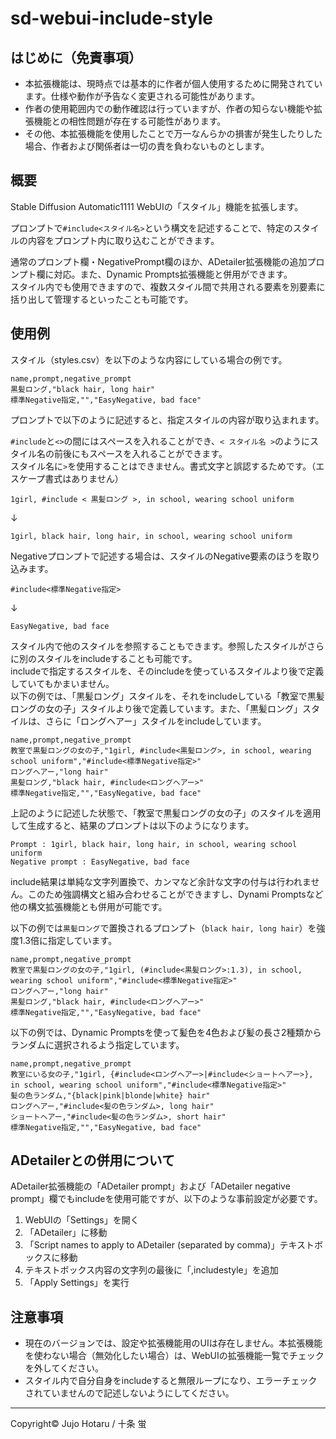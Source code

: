 # sd-webui-include-style

## はじめに（免責事項）

- 本拡張機能は、現時点では基本的に作者が個人使用するために開発されています。仕様や動作が予告なく変更される可能性があります。
- 作者の使用範囲内での動作確認は行っていますが、作者の知らない機能や拡張機能との相性問題が存在する可能性があります。
- その他、本拡張機能を使用したことで万一なんらかの損害が発生したりした場合、作者および関係者は一切の責を負わないものとします。

## 概要

Stable Diffusion Automatic1111 WebUIの「スタイル」機能を拡張します。

プロンプトで`#include<スタイル名>`という構文を記述することで、特定のスタイルの内容をプロンプト内に取り込むことができます。

通常のプロンプト欄・NegativePrompt欄のほか、ADetailer拡張機能の追加プロンプト欄に対応。また、Dynamic Prompts拡張機能と併用ができます。  
スタイル内でも使用できますので、複数スタイル間で共用される要素を別要素に括り出して管理するといったことも可能です。

## 使用例

スタイル（styles.csv）を以下のような内容にしている場合の例です。

```csv
name,prompt,negative_prompt
黒髪ロング,"black hair, long hair"
標準Negative指定,"","EasyNegative, bad face"
```

プロンプトで以下のように記述すると、指定スタイルの内容が取り込まれます。

`#include`と`<>`の間にはスペースを入れることができ、`< スタイル名 >`のようにスタイル名の前後にもスペースを入れることができます。  
スタイル名に`>`を使用することはできません。書式文字と誤認するためです。（エスケープ書式はありません）

```
1girl, #include < 黒髪ロング >, in school, wearing school uniform
```
↓
```
1girl, black hair, long hair, in school, wearing school uniform
```

Negativeプロンプトで記述する場合は、スタイルのNegative要素のほうを取り込みます。  

```
#include<標準Negative指定>
```
↓
```
EasyNegative, bad face
```

スタイル内で他のスタイルを参照することもできます。参照したスタイルがさらに別のスタイルをincludeすることも可能です。  
includeで指定するスタイルを、そのincludeを使っているスタイルより後で定義していてもかまいません。  
以下の例では、「黒髪ロング」スタイルを、それをincludeしている「教室で黒髪ロングの女の子」スタイルより後で定義しています。また、「黒髪ロング」スタイルは、さらに「ロングヘアー」スタイルをincludeしています。

```csv
name,prompt,negative_prompt
教室で黒髪ロングの女の子,"1girl, #include<黒髪ロング>, in school, wearing school uniform","#include<標準Negative指定>"
ロングヘアー,"long hair"
黒髪ロング,"black hair, #include<ロングヘアー>"
標準Negative指定,"","EasyNegative, bad face"
```

上記のように記述した状態で、「教室で黒髪ロングの女の子」のスタイルを適用して生成すると、結果のプロンプトは以下のようになります。

```
Prompt : 1girl, black hair, long hair, in school, wearing school uniform
Negative prompt : EasyNegative, bad face
```

include結果は単純な文字列置換で、カンマなど余計な文字の付与は行われません。このため強調構文と組み合わせることができますし、Dynami Promptsなど他の構文拡張機能とも併用が可能です。

以下の例では`黒髪ロング`で置換されるプロンプト（`black hair, long hair`）を強度1.3倍に指定しています。

```csv
name,prompt,negative_prompt
教室で黒髪ロングの女の子,"1girl, (#include<黒髪ロング>:1.3), in school, wearing school uniform","#include<標準Negative指定>"
ロングヘアー,"long hair"
黒髪ロング,"black hair, #include<ロングヘアー>"
標準Negative指定,"","EasyNegative, bad face"
```

以下の例では、Dynamic Promptsを使って髪色を4色および髪の長さ2種類からランダムに選択されるよう指定しています。

```
name,prompt,negative_prompt
教室にいる女の子,"1girl, {#include<ロングヘアー>|#include<ショートヘアー>}, in school, wearing school uniform","#include<標準Negative指定>"
髪の色ランダム,"{black|pink|blonde|white} hair"
ロングヘアー,"#include<髪の色ランダム>, long hair"
ショートヘアー,"#include<髪の色ランダム>, short hair"
標準Negative指定,"","EasyNegative, bad face"
```

## ADetailerとの併用について

ADetailer拡張機能の「ADetailer prompt」および「ADetailer negative prompt」欄でもincludeを使用可能ですが、以下のような事前設定が必要です。

1. WebUIの「Settings」を開く
2. 「ADetailer」に移動
3. 「Script names to apply to ADetailer (separated by comma)」テキストボックスに移動
4. テキストボックス内容の文字列の最後に「,includestyle」を追加
5. 「Apply Settings」を実行

## 注意事項

- 現在のバージョンでは、設定や拡張機能用のUIは存在しません。本拡張機能を使わない場合（無効化したい場合）は、WebUIの拡張機能一覧でチェックを外してください。
- スタイル内で自分自身をincludeすると無限ループになり、エラーチェックされていませんので記述しないようにしてください。

---

Copyright© Jujo Hotaru / 十条 蛍
